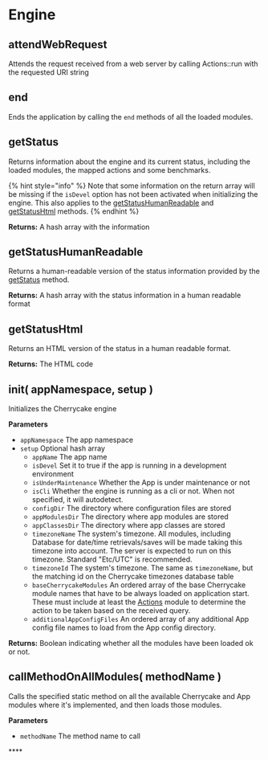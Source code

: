 # Engine

## attendWebRequest

Attends the request received from a web server by calling Actions::run with the requested URI string

## end

Ends the application by calling the `end` methods of all the loaded modules.

## getStatus

Returns information about the engine and its current status, including the loaded modules, the mapped actions and some benchmarks.

{% hint style="info" %}
Note that some information on the return array will be missing if the `isDevel` option has not been activated when initializing the engine. This also applies to the [getStatusHumanReadable](engine.md#getstatushumanreadable) and [getStatusHtml](engine.md#getstatushtml) methods.
{% endhint %}

**Returns:** A hash array with the information

## getStatusHumanReadable

Returns a human-readable version of the status information provided by the [getStatus](engine.md#getstatus) method.

**Returns:** A hash array with the status information in a human readable format

## getStatusHtml

Returns an HTML version of the status in a human readable format.

**Returns:** The HTML code

## init\( appNamespace, setup \)

Initializes the Cherrycake engine

**Parameters**

* `appNamespace` The app namespace
* `setup` Optional hash array
  * `appName` The app name
  * `isDevel` Set it to true if the app is running in a development environment
  * `isUnderMaintenance` Whether the App is under maintenance or not
  * `isCli` Whether the engine is running as a cli or not. When not specified, it will autodetect.
  * `configDir` The directory where configuration files are stored
  * `appModulesDir` The directory where app modules are stored
  * `appClassesDir` The directory where app classes are stored
  * `timezoneName` The system's timezone. All modules, including Database for date/time retrievals/saves will be made taking this timezone into account. The server is expected to run on this timezone. Standard "Etc/UTC" is recommended.
  * `timezoneId` The system's timezone. The same as `timezoneName`, but the matching id on the Cherrycake timezones database table
  * `baseCherrycakeModules` An ordered array of the base Cherrycake module names that have to be always loaded on application start. These must include at least the [Actions](../core-modules/actions.md) module to determine the action to be taken based on the received query.
  * `additionalAppConfigFiles` An ordered array of any additional App config file names to load from the App config directory.

**Returns:** Boolean indicating whether all the modules have been loaded ok or not.

## callMethodOnAllModules\( methodName \)

Calls the specified static method on all the available Cherrycake and App modules where it's implemented, and then loads those modules.

**Parameters**

* `methodName` The method name to call





\*\*\*\*



